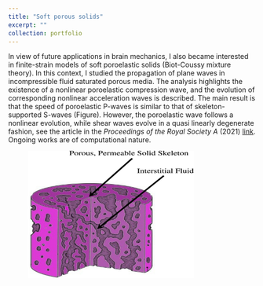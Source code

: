 ```yaml
---
title: "Soft porous solids"
excerpt: ""
collection: portfolio
---
```


In view of future applications in brain mechanics, I also became interested in finite-strain models of soft poroelastic solids (Biot-Coussy mixture theory). In this context, I studied the propagation of plane waves in incompressible fluid saturated porous media. The analysis highlights the existence of a nonlinear poroelastic compression wave, and the evolution of corresponding nonlinear acceleration waves is described. The main result is that the speed of poroelastic P-waves is similar to that of skeleton-supported S-waves (Figure). However, the poroelastic wave follows a nonlinear evolution, while shear waves evolve in a quasi linearly degenerate fashion, see the article in the <i>Proceedings of the Royal Society A</i> (2021) [link](/publication/2021-06-02-prsa). Ongoing works are of computational nature.

<figure>
    <img src="/images/Porous.png" width="338" height="259">
</figure>